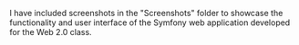 I have included screenshots in the "Screenshots" folder to showcase the functionality and user interface of the Symfony web application developed for the Web 2.0 class.
